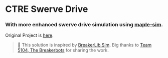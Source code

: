 # CTRE Swerve Drive

### With more enhanced swerve drive simulation using [maple-sim](https://github.com/Shenzhen-Robotics-Alliance/maple-sim).

Original Project is [here](https://github.com/CrossTheRoadElec/Phoenix6-Examples/tree/main/java/SwerveWithPathPlanner).

> 🙏 This solution is inspired by [BreakerLib Sim](https://github.com/BreakerBots/BRICK/blob/main/2025-beta/src/main/java/frc/robot/BreakerLib/swerve/BreakerSimSwerveDrivetrain.java).  Big thanks to [Team 5104, The Breakerbots](https://github.com/BreakerBots) for sharing the work.  
> 